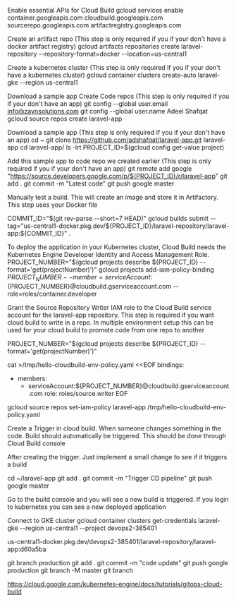   
  Enable essential APIs for Cloud Build
  gcloud services enable container.googleapis.com     cloudbuild.googleapis.com     sourcerepo.googleapis.com     artifactregistry.googleapis.com
  
  
  Create an artifact repo (This step is only required if you if your don't have a docker artifact registry)
  gcloud artifacts repositories create laravel-repository   --repository-format=docker   --location=us-central1


 Create a kubernetes cluster (This step is only required if you if your don't have a kubernetes cluster)
 gcloud container clusters create-auto laravel-gke  --region us-central1
 
 Download a sample app 
 Create Code repos (This step is only required if you if your don't have an app)
 git config --global user.email info@zaynsolutions.com
 git config --global user.name Adeel Shafqat
 gcloud source repos create laravel-app

  Download a sample app (This step is only required if you if your don't have an app)
  cd ~
  git clone https://github.com/adshafqat/laravel-app.git     laravel-app
  cd laravel-app/
  ls -lrt
  PROJECT_ID=$(gcloud config get-value project)
  
  Add this sample app to code repo we created earlier  (This step is only required if you if your don't have an app)
  git remote add google     "https://source.developers.google.com/p/${PROJECT_ID}/r/laravel-app"
  git add .
  git commit -m "Latest code"
  git push google master

  
  Manually test a build. This will create an image and store it in Artifactory. This step uses your Docker file
  
  COMMIT_ID="$(git rev-parse --short=7 HEAD)"
  gcloud builds submit --tag="us-central1-docker.pkg.dev/${PROJECT_ID}/laravel-repository/laravel-app:${COMMIT_ID}" .



  To deploy the application in your Kubernetes cluster, Cloud Build needs the Kubernetes Engine Developer Identity and Access Management Role.
  PROJECT_NUMBER="$(gcloud projects describe ${PROJECT_ID} --format='get(projectNumber)')"
  gcloud projects add-iam-policy-binding ${PROJECT_NUMBER}     --member=serviceAccount:${PROJECT_NUMBER}@cloudbuild.gserviceaccount.com     --role=roles/container.developer
  
  
  Grant the Source Repository Writer IAM role to the Cloud Build service account for the laravel-app repository. This step is required if you want cloud build to write in a repo. 
  In multiple environment setup this can be used for your cloud build to promote code from one repo to another

   PROJECT_NUMBER="$(gcloud projects describe ${PROJECT_ID} --format='get(projectNumber)')"

  cat >/tmp/hello-cloudbuild-env-policy.yaml <<EOF
bindings:
- members:
  - serviceAccount:${PROJECT_NUMBER}@cloudbuild.gserviceaccount.com
  role: roles/source.writer
EOF

gcloud source repos set-iam-policy     laravel-app /tmp/hello-cloudbuild-env-policy.yaml


Create a Trigger in cloud build. When someone changes something in the code. Build should automatically be triggered. This should be done through Cloud Build console

After creating the trigger. Just implement a small change to see if it triggers a build


cd ~/laravel-app
git add .
git commit -m "Trigger CD pipeline"
git push google master

Go to the build console and you will see a new build is triggered. If you login to kubernetes you can see a new deployed application

Connect to GKE cluster
gcloud container clusters get-credentials laravel-gke --region us-central1 --project devops2-385401

us-central1-docker.pkg.dev/devops2-385401/laravel-repository/laravel-app:d60a5ba



git branch production
git add .
git commit -m "code update"
git push google production
git branch -M master
git branch

https://cloud.google.com/kubernetes-engine/docs/tutorials/gitops-cloud-build

